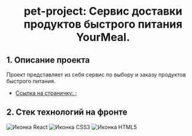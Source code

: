 <h1 align="center">pet-project: Сервис доставки продуктов быстрого питания YourMeal. </h1>

<a name="project-description"><h2>1. Описание проекта</h2></a>
Проект представляет из себя сервис по выбору и заказу продуктов быстрого питания.

* [Ссылка на страничку:  ](https://artur766.github.io/food-store/);

<a name="technologies"><h2>2. Стек технологий на фронте</h2></a>
<span>
  <img src="https://img.shields.io/badge/React-20232A?style=for-the-badge&logo=react&logoColor=61DAFB" alt="Иконка React">
  <img src="https://img.shields.io/badge/CSS3-1572B6?style=for-the-badge&logo=css3&logoColor=white" alt="Иконка CSS3">
  <img src="https://img.shields.io/badge/HTML5-E34F26?style=for-the-badge&logo=html5&logoColor=white" alt="Иконка HTML5">
</span>